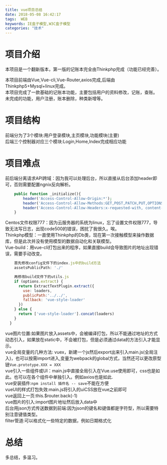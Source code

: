 ```yaml
---
title: vue项目总结
date: 2018-05-08 16:42:17
tags:  WEB
keywords: IE盒子模型,W3C盒子模型
categories: "技术"
---
```

# 项目介绍
本项目是一个翻新版本，第一版的记账本完全由Thinkphp完成（功能已经完善）。  
<!--more-->
本项目前端由Vue,Vue-cli,Vue-Router,axios完成,后端由Thinkphp5+Mysql+linux完成。  
本项目完成了一款基础的记账本功能，主要包括用户的资料修改，记账，查账。  
未完成的功能，用户注册，账本删除，种类新增等。  
# 项目结构
前端分为了3个模块:用户登录模块,主页模块,功能模块(主要)  
后端三个控制器对应三个模块:Login,Home,Index完成相应功能  
# 项目难点
前后端分离请求API跨域：因为我可以处理后台，所以直接从后台添加header即可，否则需要配置ngnix反向解析。  
```php
    public function _initialize(){  
        header('Access-Control-Allow-Origin:*'); 
        header('Access-Control-Allow-Methods:GET,POST,PATCH,PUT,OPTIONS');
        header('Access-Control-Allow-Headers:x-requested-with, content-type');
    }  
```
Centos文件权限777：因为云服务器的系统为linux，忘了设置文件权限777，导致无法写日志，出现code500的错误，困扰了我很久。唉。  
Thinkphp模型：一直使用Thinkphp的Db类，现在第一次接触模型来操作数据库，但是此次并没有使用模型的数据自动化和关联模型。  
Vue-build：用vue-cli打包出来的程序，如果直接build会导致图片的地址出现错误，需要手动改变。    
```js
    首先修改config文件下的index.js中的build方法
    assetsPublicPath: './'

    再修改build文件下的utils.js
    if (options.extract) {
      return ExtractTextPlugin.extract({
        use: loaders,
        publicPath:'../../',
        fallback: 'vue-style-loader'
      })
    } else {
      return ['vue-style-loader'].concat(loaders)
    }
  }
```
vue图片位置:如果图片放入assets中，会被编译打包，所以不能通过地址的方式动态引入，如果放在static中，不会被打包，但是必须通过data的方法引入才能显示。  
vue全局变量的几种方法: vuex，新建一个js然后export出来引入main.js(全局注入)，也可以按需import进入,变量为webpack的global方式，当然还可以更改原型链`Vue.prototype.XXX = XXX`  
vue引入一些组件或UI：main.js中直接全局引入在Vue.use使用即可，css也是如此。也可以在各个组件中单独引入。例如axios也是如此.  
vue安装插件:`npm install 插件名 -- save`不能在方便   
vueUI的样式打包失效:main.js将引入的uiCSS放在vue之前即可   
vue返回上一页:this.$router.back(-1)  
vue图片的引入:import图片地址然后放入data中  
后台用json方式传送数据到前端:因为json的键名和键值都是字符型，所以需要特别注意键值类型。  
filter管道:可以格式化一些特定的数据，例如日期格式化  
# 总结
多总结，多温习。